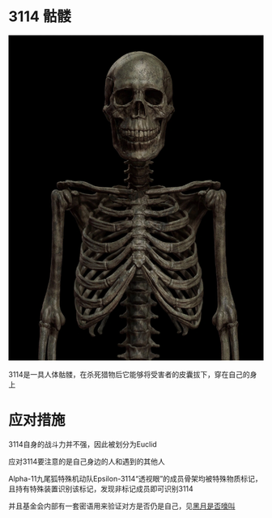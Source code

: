 # 3114 骷髅
![Alt text](image.png)

3114是一具人体骷髅，在杀死猎物后它能够将受害者的皮囊拔下，穿在自己的身上

# 应对措施
3114自身的战斗力并不强，因此被划分为Euclid

应对3114要注意的是自己身边的人和遇到的其他人

Alpha-11九尾狐特殊机动队Epsilon-3114“透视眼”的成员骨架均被特殊物质标记，且持有特殊装置识别该标记，发现非标记成员即可识别3114

并且基金会内部有一套密语用来验证对方是否仍是自己，见[黑月是否嚎叫](../../术语/暗号/.md)